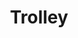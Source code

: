 ---
pid: FS211
title: Trolley
location_transcription: Fishtown and/or West Philly
zipcode: NJ08230
outside_phl: Ocean View NJ
neighborhood: 
age: '29'
age_range: 20-29
instagram: 
image_file_name: FS_211.jpg
proposal_transcription: |-
  Use front cover of trolley wars the book and make it a 3D sculptural monument full size

  refer to Trolley Wars by Scott Molly
topic: Philadelphia
topic_summary: '0'
type: Sculpture Statue
keywords_other: 
credit: Emperor Saturn
image_labels: 
twitter: 
facebook: 
permalink: "/monuments/fs211/"
layout: item-page
---